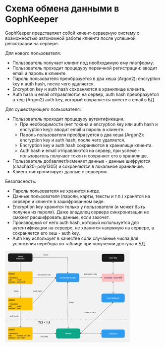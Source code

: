 # Схема обмена данными в GophKeeper

GophKeeper представляет собой клиент-серверную систему с возможностью автономной работы клиента после успешной регистрации на сервере. 

Для нового пользователя:
- Пользователь получает клиент под необходимую ему платформу.
- Пользователь проходит процедуру первичной регистрации: вводит email и пароль в клиенте. 
- Пароль пользователя преобразуется в два хеша (Argon2): encryption key и auth hash, после чего удаляется.
- Encryption key и auth hash сохраняются в хранилище клиента.
- Auth hash и email отправляются на сервер, auth hash преобразуется в хеш (Argon2) auth key, который сохраняется вместе с email в БД.

Для существующего пользователя:
- Пользователь проходит процедуру аутентификации. 
  - При необходимости (нет токена и encryption key или auth hash и encryption key): вводит email и пароль в клиенте.
  - Пароль пользователя преобразуется в два хеша (Argon2): encryption key и auth hash, после чего удаляется.
  - Encryption key и auth hash сохраняются в хранилище клиента.
  - Auth hash и email отправляются на сервер, при успехе - пользователь получает токен и сохраняет его в хранилище.
- Пользователь добавляет/изменяет данные - данные шифруются (chacha20+poly1305) и сохраняются в локальное хранилище.
- Клиент синхронизирует данные с сервером.

Безопасность:
- Пароль пользователя не хранится нигде.
- Данные пользователя (пароли, карты, тексты и т.п.) хранятся на сервере и клиенте в зашифрованном виде.
- Encryption key хранится только у пользователя (и может быть получен из пароля). Даже владелец сервера синхронизации не сможет расшифровать данные, если захочет.
- Производный от него auth hash, который используется для аутентификации на сервере, не хранится напрямую на сервере, а сохраняется его хеш - auth key.
- Auth key использует в качестве соли случайные числа для усложения перебора по таблице при получении доступа к БД.


<a href="sheme.png"><img src="sheme.png" width="80%" height="80%" alt="Схема" /></a>